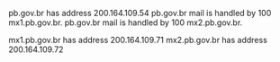 pb.gov.br has address 200.164.109.54
pb.gov.br mail is handled by 100 mx1.pb.gov.br.
pb.gov.br mail is handled by 100 mx2.pb.gov.br.

mx1.pb.gov.br has address 200.164.109.71
mx2.pb.gov.br has address 200.164.109.72
